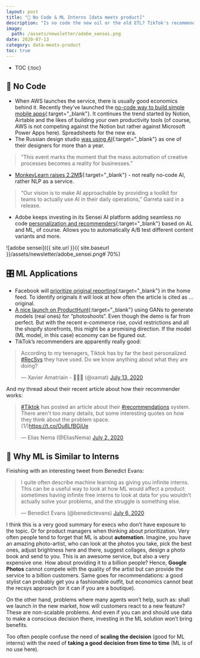 ```yaml
---
layout: post
title: "📵 No Code & ML Interns [data meets product]"
description: "Is no code the new oil or the old ETL? TikTok's recommender and when to use machine learning."
image:
  path: /assets/newsletter/adobe_sensei.png
date: 2020-07-13
category: data-meets-product
toc: true
---
```

* TOC
{:toc}

## 📵 No Code

* When AWS launches the service, there is usually good economics behind it. Recently they’ve launched the [no-code way to build simple mobile apps](https://www.honeycode.aws/){:target="_blank"}. It continues the trend started by Notion, Airtable and the likes of building your own productivity tools (of course, AWS is not competing against the Notion but rather against Microsoft Power Apps here). Spreadsheets for the new era.
* The Russian design studio [was using AI](https://www.artlebedev.com/ironov/){:target="_blank"} as one of their designers for more than a year.
> ”This event marks the moment that the mass automation of creative processes becomes a reality for businesses.”
* [MonkeyLearn raises 2.2M$](https://techcrunch.com/2020/07/07/monkeylearn-raises-2-2m-to-build-out-its-no-code-ai-text-analysis-service/){:target="_blank"} - not really no-code AI, rather NLP as a service.
> “Our vision is to make AI approachable by providing a toolkit for teams to actually use AI in their daily operations,” Garreta said in a release.
* Adobe keeps investing in its Sensei AI platform adding seamless no code [personalization and recommenders](https://www.adobe.com/marketing/target.html#demo){:target="_blank"} based on AL and ML, of course. Allows you to automatically A/B test different content variants and more.

![adobe sensei]({{ site.url }}{{ site.baseurl }}/assets/newsletter/adobe_sensei.png# 70%)

## 🎛 ML Applications

* Facebook will [prioritize original reporting](https://about.fb.com/news/2020/06/prioritizing-original-news-reporting-on-facebook/){:target="_blank"} in the home feed. To identify originals it will look at how often the article is cited as … original.
* [A nice launch on ProductHunt](https://www.producthunt.com/posts/virtual-models-by-rosebud-ai){:target="_blank"} using GANs to generate models (real ones) for “photoshoots“. Even though the demo is far from perfect. But with the recent e-commerce rise, covid restrictions and all the shopify storefronts, this might be a promising direction. If the model (ML model, in this case) economy can be figured out.
* TikTok’s recommenders are apparently really good:

<blockquote class="twitter-tweet"><p lang="en" dir="ltr">According to my teenagers, Tiktok has by far the best personalized <a href="https://twitter.com/hashtag/RecSys?src=hash&amp;ref_src=twsrc%5Etfw">#RecSys</a> they have used. Do we know anything about what they are doing?</p>&mdash; Xavier Amatriain - 🌈💪🏿 (@xamat) <a href="https://twitter.com/xamat/status/1282467657535467520?ref_src=twsrc%5Etfw">July 13, 2020</a></blockquote> <script async src="https://platform.twitter.com/widgets.js" charset="utf-8"></script>
And my thread about their recent article about how their recommender works:

<blockquote class="twitter-tweet"><p lang="en" dir="ltr"><a href="https://twitter.com/hashtag/Tiktok?src=hash&amp;ref_src=twsrc%5Etfw">#Tiktok</a> has posted an article about their <a href="https://twitter.com/hashtag/recommendations?src=hash&amp;ref_src=twsrc%5Etfw">#recommendations</a> system. There aren&#39;t too many details, but some interesting quotes on how they think about the problem space.<br>(1/)<a href="https://t.co/Ou8LfBGjUe">https://t.co/Ou8LfBGjUe</a></p>&mdash; Elias Nema (@EliasNema) <a href="https://twitter.com/EliasNema/status/1278803346321801217?ref_src=twsrc%5Etfw">July 2, 2020</a></blockquote> <script async src="https://platform.twitter.com/widgets.js" charset="utf-8"></script>

## 👔 Why ML is Similar to Interns

Finishing with an interesting tweet from Benedict Evans:

<blockquote class="twitter-tweet"><p lang="en" dir="ltr">I quite often describe machine learning as giving you infinite interns. This can be a useful way to look at how ML would affect a product: sometimes having infinite free interns to look at data for you wouldn’t actually solve your problems, and the struggle is something else.</p>&mdash; Benedict Evans (@benedictevans) <a href="https://twitter.com/benedictevans/status/1280265572782145537?ref_src=twsrc%5Etfw">July 6, 2020</a></blockquote> <script async src="https://platform.twitter.com/widgets.js" charset="utf-8"></script>

I think this is a very good summary for execs who don’t have exposure to the topic. Or for product managers when thinking about prioritization. Very often people tend to forget that ML is about **automation**. Imagine, you have an amazing photo-artist, who can look at the photos you take, pick the best ones, adjust brightness here and there, suggest collages, design a photo book and send to you. This is an awesome service, but also a very expensive one. How about providing it to a billion people? Hence, **Google Photos** cannot compete with the quality of the artist but can provide the service to a billion customers. Same goes for recommendations: a good stylist can probably get you a fashionable outfit, but economics cannot beat the recsys approach (or it can if you are a boutique).

On the other hand, problems where many agents won’t help, such as: shall we launch in the new market, how will customers react to a new feature? These are non-scalable problems. And even if you can and should use data to make a conscious decision there, investing in the ML solution won’t bring benefits.

Too often people confuse the need of **scaling the decision** (good for ML interns) with the need of **taking a good decision from time to time** (ML is of no use here).
